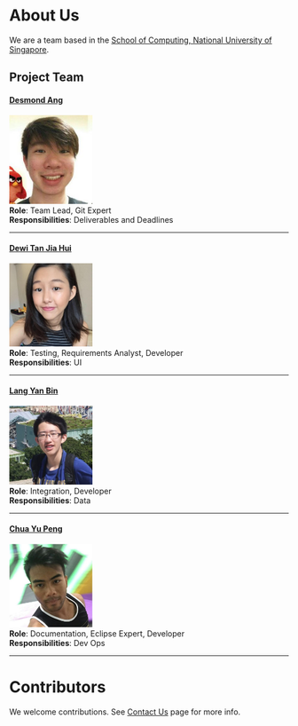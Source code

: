 # About Us

We are a team based in the [School of Computing, National University of Singapore](http://www.comp.nus.edu.sg).

## Project Team

#### [Desmond Ang](https://github.com/KnewYouWereTrouble)
<img src="images/Desmond.jpg" width="150"><br>
**Role**: Team Lead, Git Expert <br>
**Responsibilities**: Deliverables and Deadlines

-----

#### [Dewi Tan Jia Hui](https://github.com/jessidew95)
<img src="images/DewiTanJiaHui.jpg" width="150"><br>
**Role**: Testing, Requirements Analyst, Developer <br>
**Responsibilities**: UI

-----

#### [Lang Yan Bin](https://github.com/langyanbin0314)
<img src="images/LangYanBin.jpg" width="150"><br>
**Role**: Integration, Developer <br>
**Responsibilities**: Data

-----

#### [Chua Yu Peng](http://github.com/chuayupeng)
<img src="images/ChuaYuPeng.jpg" width="150"><br>
**Role**: Documentation, Eclipse Expert, Developer <br>
**Responsibilities**: Dev Ops


 -----

# Contributors

We welcome contributions. See [Contact Us](ContactUs.md) page for more info.
